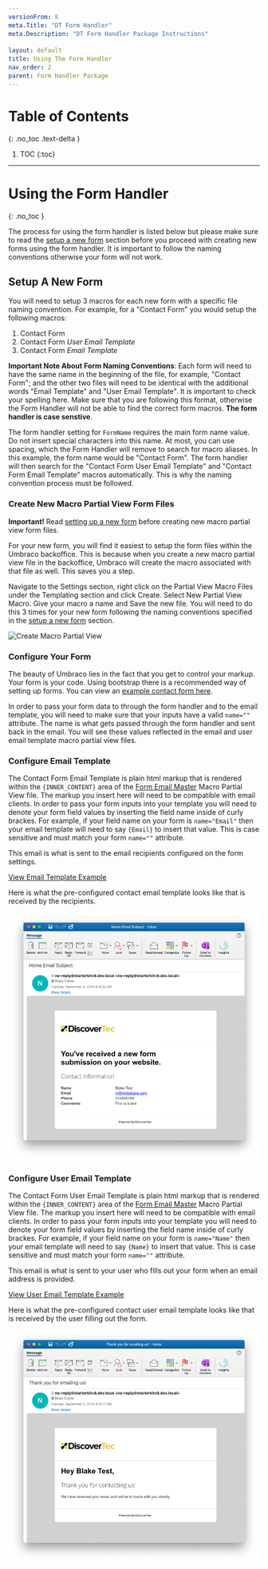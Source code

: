 ```yaml
---
versionFrom: 8
meta.Title: "DT Form Handler"
meta.Description: "DT Form Handler Package Instructions"

layout: default
title: Using The Form Handler
nav_order: 2
parent: Form Handler Package
---
```


# Table of Contents
{: .no_toc .text-delta }

1. TOC
{:toc}

---

# Using the Form Handler
{: .no_toc }

The process for using the form handler is listed below but please make sure to read the [setup a new form](#setup-a-new-form) section before you proceed with creating new forms using the form handler. It is important to follow the naming conventions otherwise your form will not work.

## Setup A New Form

You will need to setup 3 macros for each new form with a specific file naming convention. For example, for a "Contact Form" you would setup the following macros:

1. Contact Form
2. Contact Form *User Email Template*
3. Contact Form *Email Template*

**Important Note About Form Naming Conventions**: Each form will need to have the same name in the beginning of the file, for example, "Contact Form"; and the other two files will need to be identical with the additional words "Email Template" and "User Email Template". It is important to check your spelling here. Make sure that you are following this format, otherwise the Form Handler will not be able to find the correct form macros. **The form handler is case senstive**.

The form handler setting for `FormName` requires the main form name value. Do not insert special characters into this name. At most, you can use spacing, which the Form Handler will remove to search for macro aliases. In this example, the form name would be "Contact Form". The form handler will then search for the "Contact Form User Email Template" and "Contact Form Email Template" macros automatically. This is why the naming convention process must be followed.

### Create New Macro Partial View Form Files

**Important!** Read [setting up a new form](#setup-a-new-form) before creating new macro partial view form files.

For your new form, you will find it easiest to setup the form files within the Umbraco backoffice. This is because when you create a new macro partial view file in the backoffice, Umbraco will create the macro associated with that file as well. This saves you a step.

Navigate to the Settings section, right click on the Partial View Macro Files under the Templating section and click Create. Select New Partial View Macro. Give your macro a name and Save the new file. You will need to do this 3 times for your new form following the naming conventions specified in the [setup a new form](#setup-a-new-form) section.

![Create Macro Partial View](images/create-macro-partial-view.gif)

### Configure Your Form

The beauty of Umbraco lies in the fact that you get to control your markup. Your form is your code. Using bootstrap there is a recommended way of setting up forms. You can view an <a href="https://github.com/bkclerke/MyUmbDocs/blob/master/Form-Handler/files/Views/MacroPartials/ContactForm.cshtml" target="_blank">example contact form here</a>. 

In order to pass your form data to through the form handler and to the email template, you will need to make sure that your inputs have a valid `name=""` attribute. The name is what gets passed through the form handler and sent back in the email. You will see these values reflected in the email and user email template macro partial view files.

### Configure Email Template

The Contact Form Email Template is plain html markup that is rendered within the `{INNER_CONTENT}` area of the <a href="https://github.com/bkclerke/MyUmbDocs/blob/master/Form-Handler/v8/files/Views/MacroPartials/FormEmailMaster.cshtml" target="_blank">Form Email Master</a> Macro Partial View file. The markup you insert here will need to be compatible with email clients. In order to pass your form inputs into your template you will need to denote your form field values by inserting the field name inside of curly brackes. For example, if your field name on your form is `name="Email"` then your email template will need to say `{Email}` to insert that value. This is case sensitive and must match your form `name=""` attribute.

This email is what is sent to the email recipients configured on the form settings.

<a href="https://github.com/bkclerke/MyUmbDocs/blob/master/Form-Handler/v8/files/Views/MacroPartials/ContactFormEmailTemplate.cshtml" target="_blank" class="btn btn-purple">View Email Template Example</a>

Here is what the pre-configured contact email template looks like that is received by the recipients.

![Contact Form Email Template](images/contact-form-email.png)

### Configure User Email Template

The Contact Form User Email Template is plain html markup that is rendered within the `{INNER_CONTENT}` area of the <a href="https://github.com/bkclerke/MyUmbDocs/blob/master/Form-Handler/v8/files/Views/MacroPartials/FormEmailMaster.cshtml" target="_blank">Form Email Master</a> Macro Partial View file. The markup you insert here will need to be compatible with email clients. In order to pass your form inputs into your template you will need to denote your form field values by inserting the field name inside of curly brackes. For example, if your field name on your form is `name="Name"` then your email template will need to say `{Name}` to insert that value. This is case sensitive and must match your form `name=""` attribute.

This email is what is sent to your user who fills out your form when an email address is provided.

<a href="https://github.com/bkclerke/MyUmbDocs/blob/master/Form-Handler/v8/files/Views/MacroPartials/ContactFormUserEmailTemplate.cshtml" target="_blank" class="btn btn-purple">View User Email Template Example</a>

Here is what the pre-configured contact user email template looks like that is received by the user filling out the form.

![Contact Form Email Template](images/contact-form-user-email.png)